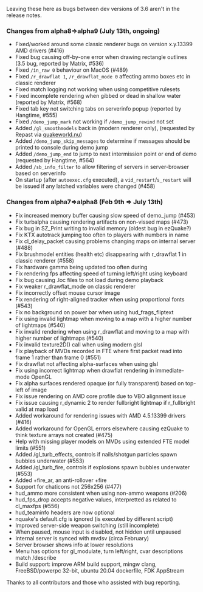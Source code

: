 Leaving these here as bugs between dev versions of 3.6 aren't in the release notes.

### Changes from alpha8=>alpha9 (July 13th, ongoing)

- Fixed/worked around some classic renderer bugs on version x.y.13399 AMD drivers (#416)
- Fixed bug causing off-by-one error when drawing rectangle outlines (3.5 bug, reported by Matrix, #536)
- Fixed `/in_raw 0` behaviour on MacOS (#489)
- Fixed `/r_drawflat 1`, `/r_drawflat_mode 0` affecting ammo boxes etc in classic renderer
- Fixed match logging not working when using competitive rulesets
- Fixed incomplete rendering when gibbed or dead in shallow water (reported by Matrix, #568)
- Fixed tab key not switching tabs on serverinfo popup (reported by Hangtime, #555)
- Fixed `/demo_jump_mark` not working if `/demo_jump_rewind` not set
- Added `/gl_smoothmodels` back in (modern renderer only), (requested by Repast via [quakeworld.nu](https://www.quakeworld.nu/forum/topic/7508/why-is-the-command-glsmoothmodels-r))
- Added `/demo_jump_skip_messages` to determine if messages should be printed to console during demo jump
- Added `/demo_jump_end` to jump to next intermission point or end of demo (requested by Hangtime, #564)
- Added `/sb_info_filter` to allow filtering of servers in server-browser based on serverinfo
- On startup (after `autoexec.cfg` executed), a `vid_restart`/`s_restart` will be issued if any latched variables were changed (#458)

### Changes from alpha7=>alpha8 (Feb 9th => July 13th)

- Fix increased memory buffer causing slow speed of demo_jump (#453)
- Fix turbalpha causing rendering artifacts on non-vissed maps (#473)
- Fix bug in SZ_Print writing to invalid memory (oldest bug in ezQuake?)
- Fix KTX autotrack jumping too often to players with numbers in name
- Fix cl_delay_packet causing problems changing maps on internal server (#488)
- Fix brushmodel entities (health etc) disappearing with r_drawflat 1 in classic renderer (#558)
- Fix hardware gamma being updated too often during 
- Fix rendering fps affecting speed of turning left/right using keyboard
- Fix bug causing .loc files to not load during demo playback
- Fix weaker r_drawflat_mode on classic renderer
- Fix incorrectly offset mouse cursor image
- Fix rendering of right-aligned tracker when using proportional fonts (#543)
- Fix no background on power bar when using hud_frags_fliptext
- Fix using invalid lightmap when moving to a map with a higher number of lightmaps (#540)
- Fix invalid rendering when using r_drawflat and moving to a map with higher number of lightmaps (#540)
- Fix invalid texture2D() call when using modern glsl
- Fix playback of MVDs recorded in FTE where first packet read into frame 1 rather than frame 0 (#551)
- Fix drawflat not affecting alpha-surfaces when using glsl
- Fix using incorrect lightmap when drawflat rendering in immediate-mode OpenGL
- Fix alpha surfaces rendered opaque (or fully transparent) based on top-left of image
- Fix issue rendering on AMD core profile due to VBO alignment issue
- Fix issue causing r_dynamic 2 to render fullbright lightmap if r_fullbright valid at map load
- Added workaround for rendering issues with AMD 4.5.13399 drivers (#416)
- Added workaround for OpenGL errors elsewhere causing ezQuake to think texture arrays not created (#475)
- Help with missing player models on MVDs using extended FTE model limits (#551)
- Added /gl_turb_effects, controls if nails/shotgun particles spawn bubbles underwater (#553)
- Added /gl_turb_fire, controls if explosions spawn bubbles underwater (#553)
- Added +fire_ar, an anti-rollover +fire
- Support for chaticons not 256x256 (#477)
- hud_ammo more consistent when using non-ammo weapons (#206)
- hud_fps_drop accepts negative values, interpretted as related to cl_maxfps (#556)
- hud_teaminfo headers are now optional
- nquake's default.cfg is ignored (is executed by different script)
- Improved server-side weapon switching (still incomplete)
- When paused, mouse input is disabled, not hidden until unpaused
- Internal server is synced with mvdsv (circa February)
- Server browser shows info at lower resolutions
- Menu has options for gl_modulate, turn left/right, cvar descriptions match /describe
- Build support: improve ARM build support, mingw clang, FreeBSD/powerpc 32-bit, ubuntu 20.04 dockerfile, FDK AppStream

Thanks to all contributors and those who assisted with bug reporting.
